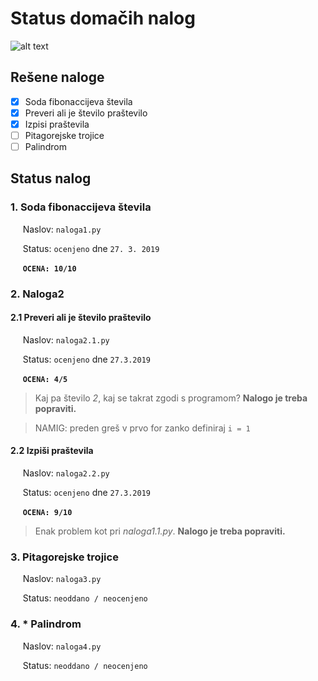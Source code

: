 
# Status domačih nalog

![alt text](https://emojipedia-us.s3.dualstack.us-west-1.amazonaws.com/thumbs/160/apple/96/female-technologist-type-1-2_1f469-1f3fb-200d-1f4bb.png "Logo Title Text 1")

## Rešene naloge

- [x] Soda fibonaccijeva števila
- [x] Preveri ali je število praštevilo
- [x] Izpisi praštevila
- [ ] Pitagorejske trojice
- [ ] Palindrom

## Status nalog

### 1. Soda fibonaccijeva števila

&nbsp;&nbsp;&nbsp;&nbsp;   Naslov: `naloga1.py`

&nbsp;&nbsp;&nbsp;&nbsp;   Status: `ocenjeno` dne `27. 3. 2019`


&nbsp;&nbsp;&nbsp;&nbsp;   **`OCENA: 10/10`**

### 2. Naloga2

#### 2.1 Preveri ali je število praštevilo

&nbsp;&nbsp;&nbsp;&nbsp;   Naslov: `naloga2.1.py`

&nbsp;&nbsp;&nbsp;&nbsp;   Status: `ocenjeno` dne `27.3.2019`

&nbsp;&nbsp;&nbsp;&nbsp;   **`OCENA: 4/5`**

> Kaj pa število *2*, kaj se takrat zgodi s programom? **Nalogo je treba popraviti.**

> NAMIG: preden greš v prvo for zanko definiraj `i = 1`


#### 2.2 Izpiši praštevila

&nbsp;&nbsp;&nbsp;&nbsp;   Naslov: `naloga2.2.py`

&nbsp;&nbsp;&nbsp;&nbsp;   Status: `ocenjeno` dne `27.3.2019`


&nbsp;&nbsp;&nbsp;&nbsp;   **`OCENA: 9/10`**

> Enak problem kot pri *naloga1.1.py*. **Nalogo je treba popraviti.**

### 3. Pitagorejske trojice

&nbsp;&nbsp;&nbsp;&nbsp;   Naslov: `naloga3.py`

&nbsp;&nbsp;&nbsp;&nbsp;   Status: `neoddano / neocenjeno`

### 4. * Palindrom

&nbsp;&nbsp;&nbsp;&nbsp;   Naslov: `naloga4.py`

&nbsp;&nbsp;&nbsp;&nbsp;   Status: `neoddano / neocenjeno`
